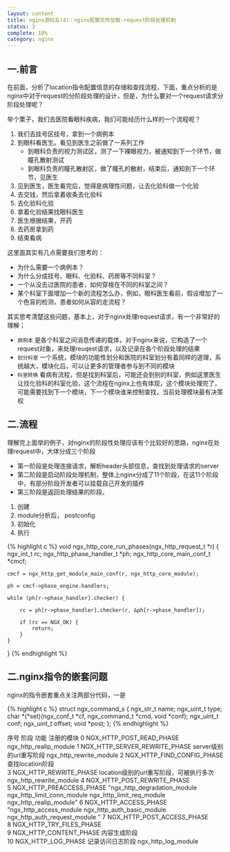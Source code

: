 ```yaml
---
layout: content
title: nginx源码五(4)：nginx配置文件加载-request阶段处理机制
status: 3
complete: 10% 
category: nginx
---
```


## 一.前言

在前面，分析了location指令配置信息的存储和查找流程，下面，重点分析的是nginx中对于request的分阶段处理的设计，但是，为什么要对一个request请求分阶段处理呢？

举个栗子，我们去医院看眼科疾病，我们可能经历什么样的一个流程呢？

1. 我们去挂号区挂号，拿到一个病例本
2. 到眼科看医生。看见到医生之前做了一系列工作
    - 到眼科负责的视力测试区，测了一下裸眼视力，被通知到下一个环节，做瞳孔散射测试
    - 到眼科负责的瞳孔散射区，做了瞳孔的散射，结束后，通知到下一个环节，见医生
3. 见到医生，医生看完后，觉得是病理性问题，让去化验科做一个化验
4. 去交钱，然后拿着收条去化验科
5. 去化验科化验
6. 拿着化验结果找眼科医生
7. 医生根据结果，开药
8. 去药房拿到药
9. 结束看病

这里面其实有几点需要我们思考的：
- 为什么需要一个病例本？
- 为什么分成挂号、眼科、化验科、药房等不同科室？
- 一个从没去过医院的患者，如何穿梭在不同的科室之间？
- 某个科室下面增加一个新的流程怎么办，例如，眼科医生看前，假设增加了一个色盲的检测，患者如何从容的走流程？

其实思考清楚这些问题，基本上，对于nginx处理request请求，有一个非常好的理解；
- `病例本` 是各个科室之间消息传递的载体，对于nginx来说，它构造了一个request对象，来处理reuqest请求，以及记录在各个阶段处理的结果
- `划分科室` 一个系统，模块的功能性划分和医院的科室划分有着同样的道理，系统越大，模块化后，可以让更多的管理者参与到不同的模块
- `科室转换` 看病有流程，但是找到科室后，可能还会到别的科室，例如这里医生让找化验科的科室化验，这个流程在nginx上也有体现，这个模块处理完了，可能需要找到下一个模块，下一个模块谁来控制查找，当前处理模块最有决策权 


## 二.流程

理解完上面举的例子，对nginx的阶段性处理应该有个比较好的思路，nginx在处理request中，大体分成三个阶段
- 第一阶段是处理连接请求，解析header头部信息，查找到处理请求的server
- 第二阶段是启动阶段处理机制，整体上nginx分成了11个阶段，在这11个阶段中，有部分阶段开发者可以挂载自己开发的插件
- 第三阶段是返回处理结果的阶段。







1. 创建
2. module分析后， postconfig
3. 初始化
4. 执行

{% highlight c %}
void
ngx_http_core_run_phases(ngx_http_request_t *r)
{
    ngx_int_t                   rc;
    ngx_http_phase_handler_t   *ph;
    ngx_http_core_main_conf_t  *cmcf;

    cmcf = ngx_http_get_module_main_conf(r, ngx_http_core_module);

    ph = cmcf->phase_engine.handlers;

    while (ph[r->phase_handler].checker) {

        rc = ph[r->phase_handler].checker(r, &ph[r->phase_handler]);

        if (rc == NGX_OK) {
            return;
        }
    }
}
{% endhighlight %}

## 二.nginx指令的嵌套问题

nginx的指令嵌套重点关注两部分代码，一是

{% highlight c %}
struct ngx_command_s {
    ngx_str_t             name;
    ngx_uint_t            type;
    char               *(*set)(ngx_conf_t *cf, ngx_command_t *cmd, void *conf);
    ngx_uint_t            conf;
    ngx_uint_t            offset;
    void                 *post;
};
{% endhighlight %}




序号	阶段	功能	注册的模块
0	NGX_HTTP_POST_READ_PHASE		ngx_http_realip_module
1	NGX_HTTP_SERVER_REWRITE_PHASE	server级别的url重写阶段	ngx_http_rewrite_module
2	NGX_HTTP_FIND_CONFIG_PHASE	查找location阶段	
3	NGX_HTTP_REWRITE_PHASE	location级别的url重写阶段，可被执行多次	ngx_http_rewrite_module
4	NGX_HTTP_POST_REWRITE_PHASE		
5	NGX_HTTP_PREACCESS_PHASE		"ngx_http_degradation_module
ngx_http_limit_conn_module
ngx_http_limit_req_module
ngx_http_realip_module"
6	NGX_HTTP_ACCESS_PHASE		"ngx_http_access_module
ngx_http_auth_basic_module
ngx_http_auth_request_module
"
7	NGX_HTTP_POST_ACCESS_PHASE		
8	NGX_HTTP_TRY_FILES_PHASE		
9	NGX_HTTP_CONTENT_PHASE	内容生成阶段	
10	NGX_HTTP_LOG_PHASE	记录访问日志阶段	ngx_http_log_module

